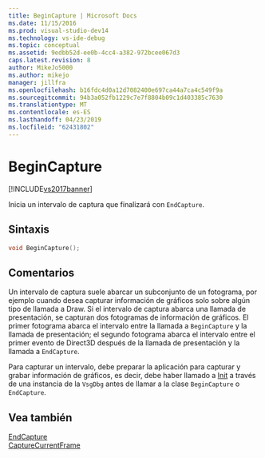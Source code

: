 ```yaml
---
title: BeginCapture | Microsoft Docs
ms.date: 11/15/2016
ms.prod: visual-studio-dev14
ms.technology: vs-ide-debug
ms.topic: conceptual
ms.assetid: 9edbb52d-ee0b-4cc4-a382-972bcee067d3
caps.latest.revision: 8
author: MikeJo5000
ms.author: mikejo
manager: jillfra
ms.openlocfilehash: b16fdc4d0a12d7082400e697ca44a7ca4c549f9a
ms.sourcegitcommit: 94b3a052fb1229c7e7f8804b09c1d403385c7630
ms.translationtype: MT
ms.contentlocale: es-ES
ms.lasthandoff: 04/23/2019
ms.locfileid: "62431802"
---
```

# <a name="begincapture"></a>BeginCapture
[!INCLUDE[vs2017banner](../includes/vs2017banner.md)]

Inicia un intervalo de captura que finalizará con `EndCapture`.  
  
## <a name="syntax"></a>Sintaxis  
  
```cpp  
void BeginCapture();  
```  
  
## <a name="remarks"></a>Comentarios  
 Un intervalo de captura suele abarcar un subconjunto de un fotograma, por ejemplo cuando desea capturar información de gráficos solo sobre algún tipo de llamada a Draw. Si el intervalo de captura abarca una llamada de presentación, se capturan dos fotogramas de información de gráficos. El primer fotograma abarca el intervalo entre la llamada a `BeginCapture` y la llamada de presentación; el segundo fotograma abarca el intervalo entre el primer evento de Direct3D después de la llamada de presentación y la llamada a `EndCapture`.  
  
 Para capturar un intervalo, debe preparar la aplicación para capturar y grabar información de gráficos, es decir, debe haber llamado a [Init](../debugger/init.md) a través de una instancia de la `VsgDbg` antes de llamar a la clase `BeginCapture` o `EndCapture`.  
  
## <a name="see-also"></a>Vea también  
 [EndCapture](../debugger/endcapture.md)   
 [CaptureCurrentFrame](../debugger/capturecurrentframe.md)
